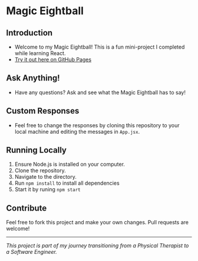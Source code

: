 # Magic Eightball

## Introduction

- Welcome to my Magic Eightball! This is a fun mini-project I completed while learning React.
- [Try it out here on GitHub Pages](https://njsimm.github.io/react-magic-eightball/)

## Ask Anything!

- Have any questions? Ask and see what the Magic Eightball has to say!

## Custom Responses

- Feel free to change the responses by cloning this repository to your local machine and editing the messages in `App.jsx`.

## Running Locally

1. Ensure Node.js is installed on your computer.
2. Clone the repository.
3. Navigate to the directory.
4. Run `npm install` to install all dependencies
5. Start it by runing `npm start`

## Contribute

Feel free to fork this project and make your own changes. Pull requests are welcome!

---

_This project is part of my journey transitioning from a Physical Therapist to a Software Engineer._
